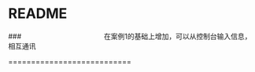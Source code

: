 README
===========================


###　　　　　　　　　　　　在案例1的基础上增加，可以从控制台输入信息，相互通讯



===========================

